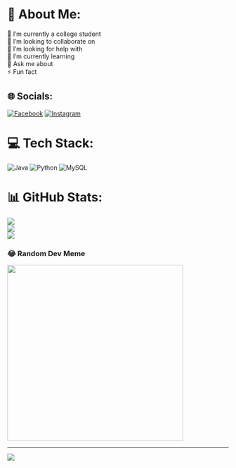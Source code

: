 # 💫 About Me:
🔭 I’m currently a college student<br>👯 I’m looking to collaborate on<br>🤝 I’m looking for help with<br>🌱 I’m currently learning<br>💬 Ask me about<br>⚡ Fun fact


## 🌐 Socials:
[![Facebook](https://img.shields.io/badge/Facebook-%231877F2.svg?logo=Facebook&logoColor=white)](https://www.facebook.com/jandominic.dequina?mibextid=JRoKGi) [![Instagram](https://img.shields.io/badge/Instagram-%23E4405F.svg?logo=Instagram&logoColor=white)](https://www.instagram.com/domssdequina?igsh=OXRzZ3U1eWtleTdy&fbclid=IwAR3P1-k1jSlGvP8-ccFHtXiKOBRBnUUSYIuSKq_23u7QMcZPtCKlOsFV9x8)


# 💻 Tech Stack:
![Java](https://img.shields.io/badge/java-%23ED8B00.svg?style=flat&logo=openjdk&logoColor=white) ![Python](https://img.shields.io/badge/python-3670A0?style=flat&logo=python&logoColor=ffdd54) ![MySQL](https://img.shields.io/badge/mysql-%2300000f.svg?style=flat&logo=mysql&logoColor=white)
# 📊 GitHub Stats:
![](https://github-readme-stats.vercel.app/api?username=Dooomss&theme=tokyonight&hide_border=false&include_all_commits=false&count_private=false)<br/>
![](https://github-readme-streak-stats.herokuapp.com/?user=Dooomss&theme=tokyonight&hide_border=false)<br/>
![](https://github-readme-stats.vercel.app/api/top-langs/?username=Dooomss&theme=tokyonight&hide_border=false&include_all_commits=false&count_private=false&layout=compact)

### 😂 Random Dev Meme
<img src='https://randommeme-five.vercel.app/' style="height: 400px;"/>

---
[![](https://visitcount.itsvg.in/api?id=Dooomss&icon=5&color=3)](https://visitcount.itsvg.in)

<!-- Proudly created with GPRM ( https://gprm.itsvg.in ) -->
